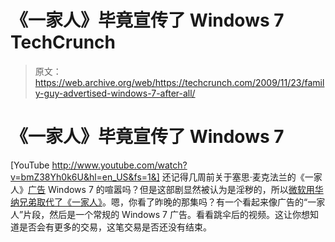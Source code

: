 # 《一家人》毕竟宣传了 Windows 7 TechCrunch

> 原文：<https://web.archive.org/web/https://techcrunch.com/2009/11/23/family-guy-advertised-windows-7-after-all/>

# 《一家人》毕竟宣传了 Windows 7

[YouTube http://www.youtube.com/watch?v=bmZ38Yh0k6U&hl=en_US&fs=1&]
还记得几周前关于塞思·麦克法兰的《一家人》[广告](https://web.archive.org/web/20221207211842/http://www.crunchgear.com/2009/10/14/microsoft-to-sponsor-commercial-free-family-guy-special-on-november-8th/) Windows 7 的喧嚣吗？但是这部剧显然被认为是淫秽的，所以[微软用华纳兄弟取代了《一家人》](https://web.archive.org/web/20221207211842/http://www.crunchgear.com/2009/11/03/warner-bros-replaces-microsoft-as-family-guy-sponsor/)。嗯，你看了昨晚的那集吗？有一个看起来像广告的“一家人”片段，然后是一个常规的 Windows 7 广告。看看跳伞后的视频。这让你想知道是否会有更多的交易，这笔交易是否还没有结束。